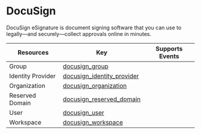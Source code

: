 DocuSign
========
DocuSign eSignature is document signing software that you can use to legally—and securely—collect approvals online in minutes.

| **Resources**     | **Key**                                                         | **Supports Events** |
| ----------------- | --------------------------------------------------------------- | ------------------- |
| Group             | [docusign\_group](docusign\_group.md)                           |                     |
| Identity Provider | [docusign\_identity\_provider](docusign\_identity\_provider.md) |                     |
| Organization      | [docusign\_organization](docusign\_organization.md)             |                     |
| Reserved Domain   | [docusign\_reserved\_domain](docusign\_reserved\_domain.md)     |                     |
| User              | [docusign\_user](docusign\_user.md)                             |                     |
| Workspace         | [docusign\_workspace](docusign\_workspace.md)                   |                     |
